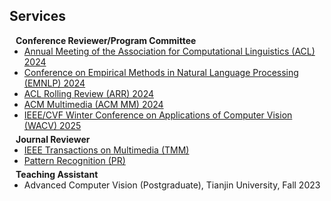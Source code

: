 ## Services

<h4 style="margin:0 10px 0;">Conference Reviewer/Program Committee</h4>

<ul style="margin:0 0 5px;">
  <li><a href="https://2024.aclweb.org/"><autocolor>Annual Meeting of the Association for Computational Linguistics (ACL) 2024</autocolor></a></li>
  <li><a href="https://2024.emnlp.org/"><autocolor>Conference on Empirical Methods in Natural Language Processing (EMNLP) 2024</autocolor></a></li>
  <li><a href="https://aclrollingreview.org/"><autocolor>ACL Rolling Review (ARR) 2024</autocolor></a></li>
  <li><a href="https://2024.acmmm.org/"><autocolor>ACM Multimedia (ACM MM) 2024</autocolor></a></li>
  <li><a href="https://wacv2025.thecvf.com/"><autocolor>IEEE/CVF Winter Conference on Applications of Computer Vision (WACV) 2025</autocolor></a></li>
  
</ul>

<h4 style="margin:0 10px 0;">Journal Reviewer</h4>

<ul style="margin:0 0 5px;">
  <li><a href="https://ieeexplore.ieee.org/xpl/RecentIssue.jsp?punumber=6046"><autocolor>IEEE Transactions on Multimedia (TMM)</autocolor></a></li>
  <li><a href="https://www.sciencedirect.com/journal/pattern-recognition/"><autocolor>Pattern Recognition (PR)</autocolor></a></li>
</ul>

<h4 style="margin:0 10px 0;">Teaching Assistant</h4>

<ul style="margin:0 0 5px;">
  <li><autocolor>Advanced Computer Vision (Postgraduate), Tianjin University, Fall 2023</autocolor></li>
</ul>
